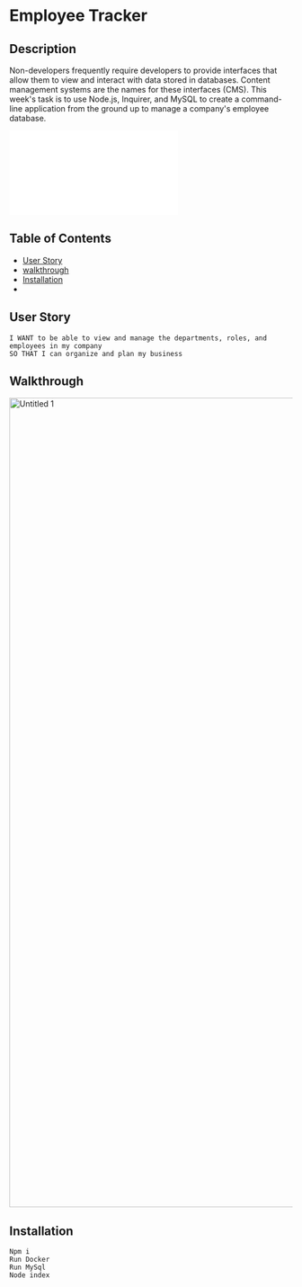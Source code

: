# Employee Tracker

## Description
Non-developers frequently require developers to provide interfaces that allow them to view and interact with data stored in databases. Content management systems are the names for these interfaces (CMS). This week's task is to use Node.js, Inquirer, and MySQL to create a command-line application from the ground up to manage a company's employee database.

![Team Generator HTML Webpage Screenshot](./assets/screenshot.pdf)

## Table of Contents
- [User Story](#user-story)
- [walkthrough](#walkthrough)
- [Installation](#installation)
-

## User Story

```AS A business owner
I WANT to be able to view and manage the departments, roles, and employees in my company
SO THAT I can organize and plan my business
```

## Walkthrough 
<img width="1440" alt="Untitled 1" src="https://user-images.githubusercontent.com/81389441/159793691-e9aab57e-de1c-467d-ae58-61bedc8bf343.png">


## Installation

```
Npm i
Run Docker
Run MySql
Node index

```
